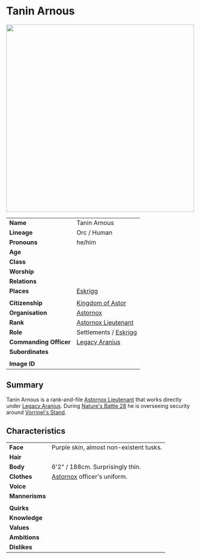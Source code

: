 # Tanin Arnous

<img src="https://raw.githubusercontent.com/jesskelsall/astarus-images/main/characters/portraits/imageid.png" height="500" />

|||
| --- | --- |
| **Name** | Tanin Arnous | character.3
| **Lineage** | Orc / Human |
| **Pronouns** | he/him |
| **Age** | |
| **Class** | |
| **Worship** | |
| **Relations** | |
| **Places** | [Eskrigg](../places/settlements/cities/eskrigg.md) |
|||
| **Citizenship** | [Kingdom of Astor](../civilisations/kingdom-of-astor/kingdom-of-astor.md) |
| **Organisation** | [Astornox](../organisations/government/astornox/astornox.md) |
| **Rank** | [Astornox Lieutenant](../organisations/government/astornox/ranks/astornox-lieutenant.md) |
| **Role** | Settlements / [Eskrigg](../places/settlements/cities/eskrigg.md) |
| **Commanding Officer** | [Legacy Aranius](legacy-aranius.md) |
| **Subordinates** | |
|||
| **Image ID** | |

## Summary

Tanin Arnous is a rank-and-file [Astornox Lieutenant](../organisations/government/astornox/ranks/astornox-lieutenant.md) that works directly under [Legacy Aranius](legacy-aranius.md). During [Nature's Battle 28](../storylines/ended/natures-battle-28.md) he is overseeing security around [Vorrinel's Stand](../places/buildings/government/vorrinels-stand.md).

## Characteristics

| | |
| --- | --- |
| **Face** | Purple skin, almost non-existent tusks. | characteristics.2
| **Hair** | |
| **Body** | 6'2" / 188cm. Surprisingly thin. |
| **Clothes** | [Astornox](../organisations/government/astornox/astornox.md) officer's uniform. |
| **Voice** | |
| **Mannerisms** | |
| | |
| **Quirks** | |
| **Knowledge** | |
| **Values** | |
| **Ambitions** | |
| **Dislikes** | |
